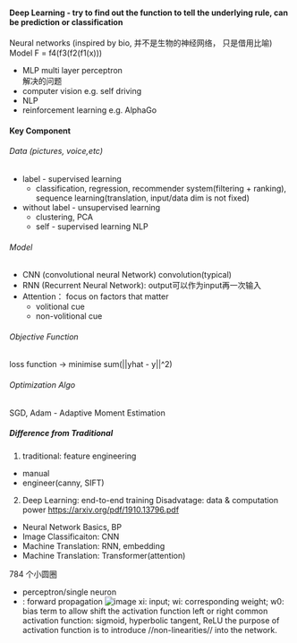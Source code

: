 #### Deep Learning - try to find out the function to tell the underlying rule, can be prediction or classification 
Neural networks (inspired by bio,  并不是生物的神经网络， 只是借用比喻) Model 
F = f4(f3(f2(f1(x)))
- MLP multi layer perceptron  
 解决的问题 
- computer vision e.g. self driving 
- NLP 
- reinforcement learning e.g. AlphaGo 

#### Key Component
###### Data (pictures, voice,etc)
  - label - supervised learning
     - classification, regression, recommender system(filtering + ranking), sequence learning(translation, input/data dim is not fixed)
  - without label - unsupervised learning 
     - clustering, PCA
     - self - supervised learning NLP
###### Model 
  - CNN (convolutional neural Network) convolution(typical)
  - RNN (Recurrent Neural Network): output可以作为input再一次输入
  - Attention： focus on factors that matter 
    - volitional cue
    - non-volitional cue
###### Objective Function 
loss function -> minimise sum(||yhat - y||^2)
###### Optimization Algo
SGD, Adam - Adaptive Moment Estimation 
##### Difference from Traditional 
1. traditional: feature engineering
  - manual 
  - engineer(canny, SIFT)
2. Deep Learning: end-to-end training 
Disadvatage: data & computation power 
https://arxiv.org/pdf/1910.13796.pdf

- Neural Network Basics, BP 
- Image Classificaiton: CNN
- Machine Translation: RNN, embedding
- Machine Translation: Transformer(attention)


784 个小圆圈

- perceptron/single neuron
- : forward propagation
![image](https://user-images.githubusercontent.com/90355504/148845104-9ae8f385-6e74-4ba2-bd89-d3ad9bfef8d0.png)
xi: input; wi: corresponding weight; w0: bias term to allow shift the activation function left or right
common activation function: sigmoid, hyperbolic tangent, ReLU
the purpose of activation function is to introduce //non-linearities// into the network. 
